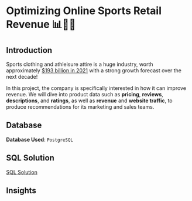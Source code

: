 # Optimizing Online Sports Retail Revenue 📊🏃‍♂️

## Introduction

Sports clothing and athleisure attire is a huge industry, worth approximately [$193 billion in 2021](https://www.statista.com/statistics/254489/total-revenue-of-the-global-sports-apparel-market/) with a strong growth forecast over the next decade!

In this project, the company is specifically interested in how it can improve revenue. We will dive into product data such as **pricing**, **reviews**, **descriptions**, and **ratings**, as well as **revenue** and **website traffic**, to produce recommendations for its marketing and sales teams.

## Database

**Database Used**: `PostgreSQL` 




## SQL Solution 
[SQL Solution](https://github.com/ritusantra/SQL-Projects/blob/main/Optimizing%20Online%20Sports%20Retail%20Revenue/Optimizing%20Online%20Sports%20Retail%20Revenue%20Analysis.sql)

## Insights

